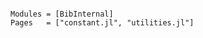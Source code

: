 ```@contents
```

```@autodocs
Modules = [BibInternal]
Pages   = ["constant.jl", "utilities.jl"]
```